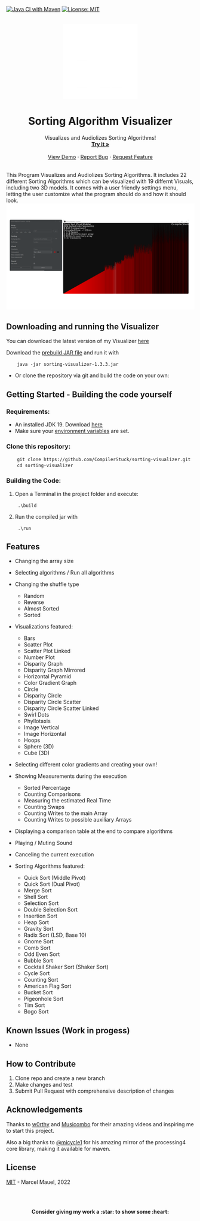 [![Java CI with Maven](https://github.com/marcelmauel/sorting-visualizer/actions/workflows/maven.yml/badge.svg)](https://github.com/marcelmauel/sorting-visualizer/actions/workflows/maven.yml)
[![License: MIT](https://img.shields.io/badge/License-MIT-yellow.svg)](https://opensource.org/licenses/MIT)



<br />
<div align="center">
  <a href="https://github.com/marcelmauel/sorting-visualizer">
    <img src="images/logo.png" alt="Logo" width="200" height="200">
  </a>

  <h1 align="center">Sorting Algorithm Visualizer</h3>

  <p align="center">
    Visualizes and Audiolizes Sorting Algorithms!
    <br />
    <a href="https://github.com/marcelmauel/sorting-visualizer/releases/tag/v1.3.3"><strong>Try it »</strong></a>
    <br />
    <br />
    <a href="https://youtu.be/9bm-q115OFM">View Demo</a>
    ·
    <a href="https://github.com/marcelmauel/sorting-visualizer/issues">Report Bug</a>
    ·
    <a href="https://github.com/marcelmauel/sorting-visualizer/issues">Request Feature</a>
    </p>
</div>
<br />
This Program Visualizes and Audiolizes Sorting Algorithms. It includes 22 different Sorting Algorithms which can be visualized with 19 differnt Visuals, including two 3D models.
It comes with a user friendly settings menu, letting the user customize what the program should do and how it should look.

<div align="center">
        <img src="images/demo.png" alt="Program demo">
  <p align="center">
</div>

## Downloading and running the Visualizer
You can download the latest version of my Visualizer [here](https://github.com/marcelmauel/sorting-visualizer/releases/tag/v1.3.3)

Download the [prebuild JAR file](https://github.com/marcelmauel/sorting-visualizer/releases/download/v1.3.3/sorting-visualizer-1.3.3.jar) and run it with

        java -jar sorting-visualizer-1.3.3.jar

* Or clone the repository via git and build the code on your own:

## Getting Started - Building the code yourself
### Requirements:

* An installed JDK 19. Download [here](https://jdk.java.net/19/)
* Make sure your [environment variables](https://www.baeldung.com/java-home-on-windows-7-8-10-mac-os-x-linux) are set.

### Clone this repository:

        git clone https://github.com/CompilerStuck/sorting-visualizer.git
        cd sorting-visualizer


### Building the Code:

1. Open a Terminal in the project folder and execute: 

        .\build

2. Run the compiled jar with

        .\run
        


## Features

* Changing the array size
* Selecting algorithms / Run all algorithms
* Changing the shuffle type
   - Random
   - Reverse
   - Almost Sorted
   - Sorted

* Visualizations featured:
   - Bars
   - Scatter Plot
   - Scatter Plot Linked
   - Number Plot
   - Disparity Graph
   - Disparity Graph Mirrored
   - Horizontal Pyramid
   - Color Gradient Graph
   - Circle
   - Disparity Circle
   - Disparity Circle Scatter
   - Disparity Circle Scatter Linked
   - Swirl Dots
   - Phyllotaxis
   - Image Vertical
   - Image Horizontal
   - Hoops
   - Sphere (3D)
   - Cube (3D)

* Selecting different color gradients and creating your own!
* Showing Measurements during the execution
   -  Sorted Percentage
   - Counting Comparisons
   -  Measuring the estimated Real Time 
   - Counting Swaps
   - Counting Writes to the main Array
   - Counting Writes to possible auxiliary Arrays
* Displaying a comparison table at the end to compare algorithms
* Playing / Muting Sound
* Canceling the current execution

* Sorting Algorithms featured:
   - Quick Sort (Middle Pivot)
   - Quick Sort (Dual Pivot)
   - Merge Sort
   - Shell Sort
   - Selection Sort
   - Double Selection Sort
   - Insertion Sort
   - Heap Sort
   - Gravity Sort
   - Radix Sort (LSD, Base 10)
   - Gnome Sort
   - Comb Sort
   - Odd Even Sort
   - Bubble Sort
   - Cocktail Shaker Sort (Shaker Sort)
   - Cycle Sort
   - Counting Sort
   - American Flag Sort
   - Bucket Sort
   - Pigeonhole Sort
   - Tim Sort
   - Bogo Sort


## Known Issues (Work in progess)
* None

## How to Contribute
1. Clone repo and create a new branch
2. Make changes and test
3. Submit Pull Request with comprehensive description of changes

## Acknowledgements
Thanks to [w0rthy](https://www.youtube.com/c/w0rthyA) and [Musicombo](https://www.youtube.com/c/Musicombo) for their amazing videos and inspiring me to start this project.

Also a big thanks to [@micycle1](https://github.com/micycle1) for his amazing mirror of the processing4 core library, making it available for maven.

## License
[MIT](https://github.com/marcelmauel/sorting-visualizer/blob/main/LICENSE) - Marcel Mauel, 2022

<br />
<br />

<p align="center">
	<strong>Consider giving my work a :star: to show some :heart:</strong>
